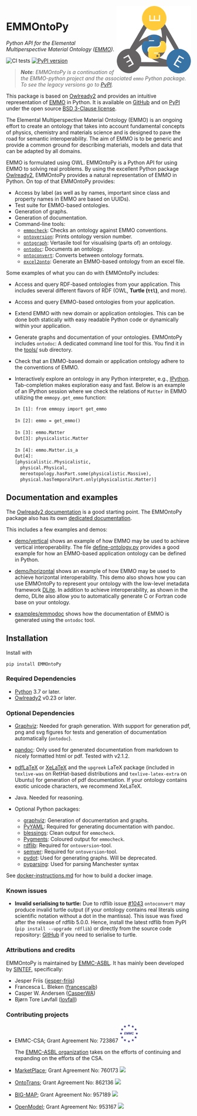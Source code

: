 <!-- markdownlint-disable MD033 MD041 -->
<img src="images/emmontopy-logo.png" width="40%" align="right">

# EMMOntoPy

*Python API for the Elemental Multiperspective Material Ontology ([EMMO]).*

![CI tests](https://github.com/emmo-repo/EMMOntoPy/workflows/CI%20Tests/badge.svg)
[![PyPI version](https://badge.fury.io/py/EMMOntoPy.svg)](https://badge.fury.io/py/EMMOntoPy)

> ***Note**: EMMOntoPy is a continuation of the EMMO-python project and the associated `emmo` Python package.
> To see the legacy versions go to [PyPI](https://pypi.org/project/EMMO/).*

This package is based on [Owlready2] and provides an intuitive representation of [EMMO] in Python.
It is available on [GitHub][EMMOntoPy] and on [PyPI][PyPI:EMMOntoPy] under the open source [BSD 3-Clause license](LICENSE.md).

The Elemental Multiperspective Material Ontology (EMMO) is an ongoing effort to create an ontology that takes into account fundamental concepts of physics, chemistry and materials science and is designed to pave the road for semantic interoperability.
The aim of EMMO is to be generic and provide a common ground for describing materials, models and data that can be adapted by all domains.

EMMO is formulated using OWL.
EMMOntoPy is a Python API for using EMMO to solving real problems.
By using the excellent Python package [Owlready2], EMMOntoPy provides a natural representation of EMMO in Python.
On top of that EMMOntoPy provides:

- Access by label (as well as by names, important since class and property names in EMMO are based on UUIDs).
- Test suite for EMMO-based ontologies.
- Generation of graphs.
- Generation of documentation.
- Command-line tools:
  - [`emmocheck`](tools-instructions.md#emmocheck):
    Checks an ontology against EMMO conventions.
  - [`ontoversion`](tools-instructions.md#ontoversion):
    Prints ontology version number.
  - [`ontograph`](tools-instructions.md#ontograph):
    Vertasile tool for visualising (parts of) an ontology.
  - [`ontodoc`](tools-instructions.md#ontodoc):
    Documents an ontology.
  - [`ontoconvert`](tools-instructions.md#ontoconvert):
    Converts between ontology formats.
  - [`excel2onto`](tools-instructions.md#excel2onto):
    Generate an EMMO-based ontology from an excel file.

Some examples of what you can do with EMMOntoPy includes:

- Access and query RDF-based ontologies from your application.
  This includes several different flavors of RDF (OWL, **Turtle (`ttl`)**, and more).
- Access and query EMMO-based ontologies from your application.
- Extend EMMO with new domain or application ontologies.
  This can be done both statically with easy readable Python code or dynamically within your application.
- Generate graphs and documentation of your ontologies.
  EMMOntoPy includes `ontodoc`: A dedicated command line tool for this.
  You find it in the [tools/](../tools) sub directory.
- Check that an EMMO-based domain or application ontology adhere to the conventions of EMMO.
- Interactively explore an ontology in any Python interpreter, e.g., [IPython].
  Tab-completion makes exploration easy and fast.
  Below is an example of an IPython session where we check the relations of `Matter` in EMMO utilizing the `emmopy.get_emmo` function:

  ```ipython
  In [1]: from emmopy import get_emmo

  In [2]: emmo = get_emmo()

  In [3]: emmo.Matter
  Out[3]: physicalistic.Matter

  In [4]: emmo.Matter.is_a
  Out[4]:
  [physicalistic.Physicalistic,
    physical.Physical,
    mereotopology.hasPart.some(physicalistic.Massive),
    physical.hasTemporalPart.only(physicalistic.Matter)]
  ```

## Documentation and examples

The [Owlready2 documentation][Owlready2-doc] is a good starting point.
The EMMOntoPy package also has its own [dedicated documentation](https://emmo-repo.github.io/EMMOntoPy).

This includes a few examples and demos:

- [demo/vertical](demo/vertical/README.md) shows an example of how EMMO may be used to achieve vertical interoperability.
  The file [define-ontology.py](demo/vertical/define_ontology.py) provides a good example for how an EMMO-based application ontology can be defined in Python.

- [demo/horizontal](demo/horizontal/README.md) shows an example of how EMMO may be used to achieve horizontal interoperability.
  This demo also shows how you can use EMMOntoPy to represent your ontology with the low-level metadata framework [DLite].
  In addition to achieve interoperability, as shown in the demo, DLite also allow you to automatically generate C or Fortran code base on your ontology.

- [examples/emmodoc](examples/emmodoc/README.md) shows how the documentation of EMMO is generated using the `ontodoc` tool.

## Installation

Install with

```console
pip install EMMOntoPy
```

### Required Dependencies

- [Python] 3.7 or later.
- [Owlready2] v0.23 or later.

### Optional Dependencies

- [Graphviz][graphviz_website]: Needed for graph generation.
  With support for generation pdf, png and svg figures for tests and generation of documentation automatically (`ontodoc`).
- [pandoc]: Only used for generated documentation from markdown to nicely formatted html or pdf.
  Tested with v2.1.2.
- [pdfLaTeX] or [XeLaTeX] and the `upgreek` LaTeX package (included in `texlive-was` on RetHat-based distributions and `texlive-latex-extra` on Ubuntu) for generation of pdf documentation.
  If your ontology contains exotic unicode characters, we recommend XeLaTeX.

- Java.
  Needed for reasoning.

- Optional Python packages:
  - [graphviz][graphviz_python]: Generation of documentation and graphs.
  - [PyYAML]: Required for generating documentation with pandoc.
  - [blessings]: Clean output for `emmocheck`.
  - [Pygments]: Coloured output for `emmocheck`.
  - [rdflib]: Required for `ontoversion`-tool.
  - [semver]: Required for `ontoversion`-tool.
  - [pydot]: Used for generating graphs.
    Will be deprecated.
  - [pyparsing](https://github.com/pyparsing/pyparsing): Used for parsing Manchester syntax

See [docker-instructions.md](docker-instructions.md) for how to build a docker image.

### Known issues

- **Invalid serialising to turtle:** Due to rdflib issue [#1043](https://github.com/RDFLib/rdflib/issues/1043) `ontoconvert` may produce invalid turtle output (if your ontology contains real literals using scientific notation without a dot in the mantissa).
  This issue was fixed after the release of rdflib 5.0.0.
  Hence, install the latest rdflib from PyPI (`pip install --upgrade rdflib`) or directly from the source code repository: [GitHub](https://github.com/RDFLib/rdflib) if you need to serialise to turtle.

### Attributions and credits

EMMOntoPy is maintained by [EMMC-ASBL](https://emmc.eu/).
It has mainly been developed by [SINTEF](https://www.sintef.no/), specifically:

- Jesper Friis ([jesper-friis](https://github.com/jesper-friis))
- Francesca L. Bleken ([francescalb](https://github.com/francescalb))
- Casper W. Andersen ([CasperWA](https://github.com/CasperWA))
- Bjørn Tore Løvfall ([lovfall](https://github.com/lovfall))

### Contributing projects

- EMMC-CSA;
  Grant Agreement No: 723867
  <img src="images/emmc_logo.png" width="50">

  The [EMMC-ASBL organization](https://emmc.eu/emmc-members/mission/) takes on the efforts of continuing and expanding on the efforts of the CSA.
- [MarketPlace](https://www.the-marketplace-project.eu/);
  Grant Agreement No: 760173
  <img src="https://www.the-marketplace-project.eu/content/dam/iwm/the-marketplace-project/images/MARKETPLACE_LOGO_300dpi.png" width="120">
- [OntoTrans](https://ontotrans.eu/project/);
  Grant Agreement No: 862136
  <img src="https://ontotrans.eu/wp-content/uploads/2020/05/ot_logo_rosa_gro%C3%9F.svg" width="81.625">
- [BIG-MAP](https://www.big-map.eu/);
  Grant Agreement No: 957189
  <img src="https://avatars1.githubusercontent.com/u/72801303?s=200&v=4" width="50">
- [OpenModel](https://www.open-model.eu/);
  Grant Agreement No: 953167
  <img src="https://openmodel.ifam.fraunhofer.de/app/uploads/sites/2/2021/07/open-model-logo.png" width="90">

[EMMOntoPy]: https://github.com/emmo-repo/EMMOntoPy/
[Owlready2]: https://pypi.org/project/Owlready2/
[Owlready2-doc]: https://owlready2.readthedocs.io/
[EMMO]: https://emmo-repo.github.io
[PyPI:EMMOntoPy]: https://pypi.org/project/EMMOntoPy/
[Python]: https://www.python.org/
[IPython]: https://ipython.org/
[DLite]: https://github.com/SINTEF/dlite/
[pydot]: https://pypi.org/project/pydot/
[graphviz_website]: https://www.graphviz.org/
[pandoc]: http://pandoc.org/
[XeLaTeX]: https://www.overleaf.com/learn/latex/XeLaTeX/
[pdfLaTeX]: https://www.latex-project.org/
[graphviz_python]: https://pypi.org/project/graphviz
[PyYAML]: https://pypi.org/project/PyYAML/
[blessings]: https://pypi.org/project/blessings/
[Pygments]: https://pypi.org/project/Pygments/
[semver]: https://pypi.org/project/semver/
[rdflib]: https://pypi.org/project/rdflib/
